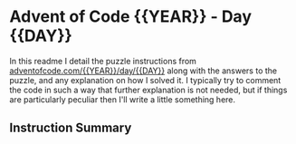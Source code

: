 # Advent of Code {{YEAR}} - Day {{DAY}}

In this readme I detail the puzzle instructions from [adventofcode.com/{{YEAR}}/day/{{DAY}}](https://adventofcode.com/{{YEAR}}/day/{{DAY}}) along with the answers to the puzzle, and any explanation on how I solved it. I typically try to comment the code in such a way that further explanation is not needed, but if things are particularly peculiar then I'll write a little something here.

## Instruction Summary


